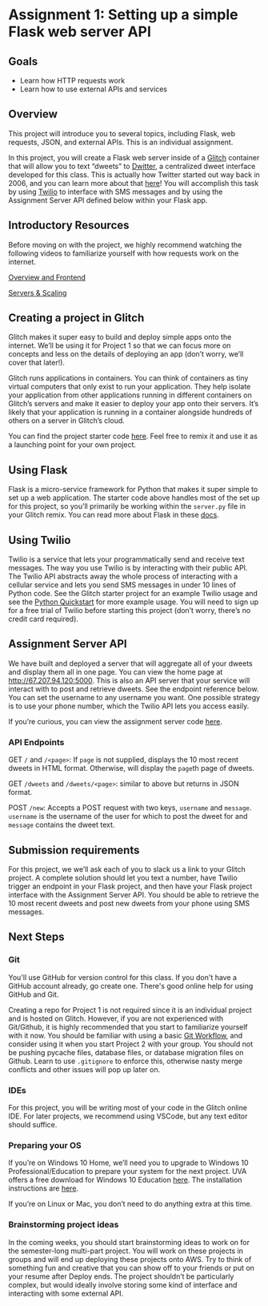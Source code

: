 # Assignment 1: Setting up a simple Flask web server API

## Goals

- Learn how HTTP requests work
- Learn how to use external APIs and services

## Overview

This project will introduce you to several topics, including Flask, web requests, JSON, and external APIs. This is an individual assignment.

In this project, you will create a Flask web server inside of a [Glitch](https://glitch.com/) container that will allow you to text “dweets” to [Dwitter](http://67.207.94.120:5000/), a centralized dweet interface developed for this class. This is actually how Twitter started out way back in 2006, and you can learn more about that [here](https://www.lifewire.com/history-of-twitter-3288854)! You will accomplish this task by using [Twilio](https://www.twilio.com) to interface with SMS messages and by using the Assignment Server API defined below within your Flask app.

## Introductory Resources

Before moving on with the project, we highly recommend watching the following videos to familiarize yourself with how requests work on the internet.

[Overview and Frontend](https://www.youtube.com/watch?v=e4S8zfLdLgQ)

[Servers & Scaling](https://www.youtube.com/watch?v=FTAPjr7vgxE)

## Creating a project in Glitch

Glitch makes it super easy to build and deploy simple apps onto the internet. We’ll be using it for Project 1 so that we can focus more on concepts and less on the details of deploying an app (don’t worry, we’ll cover that later!).

Glitch runs applications in containers. You can think of containers as tiny virtual computers that only exist to run your application. They help isolate your application from other applications running in different containers on Glitch’s servers and make it easier to deploy your app onto their servers. It’s likely that your application is running in a container alongside hundreds of others on a server in Glitch’s cloud.

You can find the project starter code [here](https://glitch.com/~deploy-project1-starter). Feel free to remix it and use it as a launching point for your own project.

## Using Flask

Flask is a micro-service framework for Python that makes it super simple to set up a web application. The starter code above handles most of the set up for this project, so you’ll primarily be working within the `server.py` file in your Glitch remix. You can read more about Flask in these [docs](https://flask.palletsprojects.com/en/1.1.x/).

## Using Twilio

Twilio is a service that lets your programmatically send and receive text messages. The way you use Twilio is by interacting with their public API. The Twilio API abstracts away the whole process of interacting with a cellular service and lets you send SMS messages in under 10 lines of Python code. See the Glitch starter project for an example Twilio usage and see the [Python Quickstart](https://www.twilio.com/docs/sms/quickstart/python) for more example usage. You will need to sign up for a free trial of Twilio before starting this project (don’t worry, there’s no credit card required).

## Assignment Server API

We have built and deployed a server that will aggregate all of your dweets and display them all in one page. You can view the home page at http://67.207.94.120:5000. This is also an API server that your service will interact with to post and retrieve dweets. See the endpoint reference below. You can set the username to any username you want. One possible strategy is to use your phone number, which the Twilio API lets you access easily.

If you’re curious, you can view the assignment server code [here](https://github.com/rashidlasker/deploy/tree/master/week1/assignment_server).

### API Endpoints
GET `/` and `/<page>`: If `page` is not supplied, displays the 10 most recent dweets in HTML format. Otherwise, will display the `page`th page of dweets.

GET `/dweets` and `/dweets/<page>`: similar to above but returns in JSON format.

POST `/new`: Accepts a POST request with two keys, `username` and `message`. `username` is the username of the user for which to post the dweet for and `message` contains the dweet text.

## Submission requirements

For this project, we we’ll ask each of you to slack us a link to your Glitch project. A complete solution should let you text a number, have Twilio trigger an endpoint in your Flask project, and then have your Flask project interface with the Assignment Server API. You should be able to retrieve the 10 most recent dweets and post new dweets from your phone using SMS messages.

## Next Steps

### Git
You'll use GitHub for version control for this class. If you don't have a GitHub account already, go create one. There's good online help for using GitHub and Git.

Creating a repo for Project 1 is not required since it is an individual project and is hosted on Glitch. However, if you are not experienced with Git/Github, it is highly recommended that you start to familiarize yourself with it now. You should be familiar with using a basic [Git Workflow](https://guides.github.com/introduction/flow/), and consider using it when you start Project 2 with your group. You should not be pushing pycache files, database files, or database migration files on Github. Learn to use `.gitignore` to enforce this, otherwise nasty merge conflicts and other issues will pop up later on.

### IDEs
For this project, you will be writing most of your code in the Glitch online IDE. For later projects, we recommend using VSCode, but any text editor should suffice.

### Preparing your OS

If you’re on Windows 10 Home, we’ll need you to upgrade to Windows 10 Professional/Education to prepare your system for the next project. UVA offers a free download for Windows 10 Education [here](https://virginia.service-now.com/its?id=sc_cat_item&sys_id=bccebb0edbcfa38c2192e6650596190c&sysparm_category=1fe6564cdb65e74ca6ddc191159619f7). The installation instructions are [here](https://virginia.service-now.com/its?id=itsweb_kb_article&sys_id=%20de496c09db0dd7084f32fb671d9619a7).

If you’re on Linux or Mac, you don’t need to do anything extra at this time.

### Brainstorming project ideas
In the coming weeks, you should start brainstorming ideas to work on for the semester-long multi-part project. You will work on these projects in groups and will end up deploying these projects onto AWS. Try to think of something fun and creative that you can show off to your friends or put on your resume after Deploy ends. The project shouldn’t be particularly complex, but would ideally involve storing some kind of interface and interacting with some external API.

